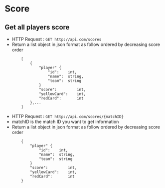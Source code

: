 # Score

## Get all players score
* HTTP Request : ```GET http://api.com/scores```
* Return a list object in json format as follow ordered by decreasing score order
    ``` 
        [
            {
                "player" {
                    "id":    int,
                    "name":  string,
                    "team":  string
                }
                "score":         int,
                "yellowCard":    int,
                "redCard":       int
            },...
        ]
    ```
* HTTP Request : ```GET http://api.com/scores/{matchID}```
* matchID is the match ID you want to get information
* Return a list object in json format as follow ordered by decreasing score order
    ``` 
        {
            "player" {
                "id":    int,
                "name":  string,
                "team":  string
            }
            "score":         int,
            "yellowCard":    int,
            "redCard":       int
        }
    ```